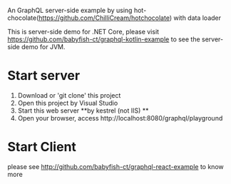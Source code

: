 An GraphQL server-side example by using hot-chocolate(https://github.com/ChilliCream/hotchocolate) with data loader

This is server-side demo for .NET Core, please visit https://github.com/babyfish-ct/graphql-kotlin-example to see the server-side demo for JVM.

# Start server

1. Download or 'git clone' this project
2. Open this project by Visual Studio
3. Start this web server **by kestrel (not IIS) **
4. Open your browser, access http://localhost:8080/graphql/playground

# Start Client

please see http://github.com/babyfish-ct/graphql-react-example to know more